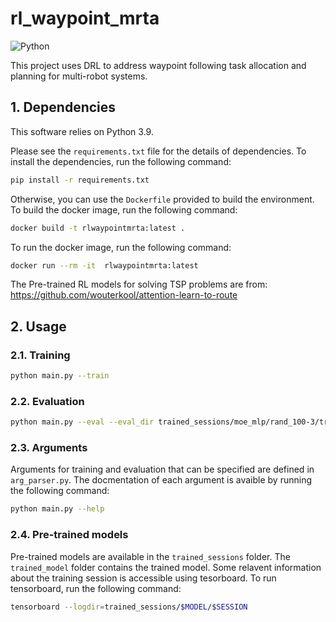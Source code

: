 # rl_waypoint_mrta
![Python](https://img.shields.io/badge/python-3.9-blue.svg)

This project uses DRL to address waypoint following task allocation and planning for multi-robot systems.

## 1. Dependencies
This software relies on Python 3.9. 

Please see the `requirements.txt` file for the details of dependencies. To install the dependencies, run the following command:

```bash
pip install -r requirements.txt
```

Otherwise, you can use the `Dockerfile` provided to build the environment. To build the docker image, run the following command:

```bash
docker build -t rlwaypointmrta:latest .
```

To run the docker image, run the following command:

```bash
docker run --rm -it  rlwaypointmrta:latest
```

The Pre-trained RL models for solving TSP problems are from: https://github.com/wouterkool/attention-learn-to-route

## 2. Usage

### 2.1. Training

```bash
python main.py --train
```

### 2.2. Evaluation

```bash
python main.py --eval --eval_dir trained_sessions/moe_mlp/rand_100-3/trained_model/batch31200.pt
```

### 2.3. Arguments
Arguments for training and evaluation that can be specified are defined in `arg_parser.py`. The docmentation of each argument is avaible by running the following command:

```bash
python main.py --help
```
### 2.4. Pre-trained models
Pre-trained models are available in the `trained_sessions` folder. The `trained_model` folder contains the trained model. Some relavent information about the training session is accessible using tesorboard. To run tensorboard, run the following command:

```bash
tensorboard --logdir=trained_sessions/$MODEL/$SESSION
```

